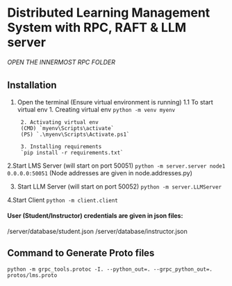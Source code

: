 # Distributed Learning Management System with RPC, RAFT & LLM server
###### OPEN THE INNERMOST RPC FOLDER

## Installation
1. Open the terminal (Ensure virtual environment is running)
    1.1 To start virtual env
        1. Creating virtual env
        `python -m venv myenv`

        2. Activating virtual env
        (CMD) `myenv\Scripts\activate`
        (PS) `.\myenv\Scripts\Activate.ps1`

        3. Installing requirements
        `pip install -r requirements.txt`

2.Start LMS Server (will start on port 50051)
`python -m server.server node1 0.0.0.0:50051`
(Node addresses are given in node.addresses.py)

3. Start LLM Server (will start on port 50052)
`python -m server.LLMServer`

4.Start Client
`python -m client.client`

#### User (Student/Instructor) credentials are given in json files:
/server/database/student.json
/server/database/instructor.json


## Command to Generate Proto files
`python -m grpc_tools.protoc -I. --python_out=. --grpc_python_out=. protos/lms.proto`


